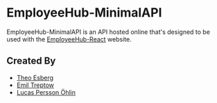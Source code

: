 # EmployeeHub-MinimalAPI
EmployeeHub-MinimalAPI is an API hosted online that's designed to be used with the [EmployeeHub-React](https://lemon-desert-0bad16303.4.azurestaticapps.net/) website.

## Created By
- [Theo Esberg](https://github.com/TheoEsberg)
- [Emil Treptow](https://github.com/Lykrat)
- [Lucas Persson Öhlin](https://github.com/lucas-ohlin)
